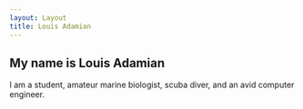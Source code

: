 ```yaml
---
layout: Layout
title: Louis Adamian
---
```



## My name is Louis Adamian

I am a student, amateur marine biologist, scuba diver, and an avid computer engineer.
<Social />